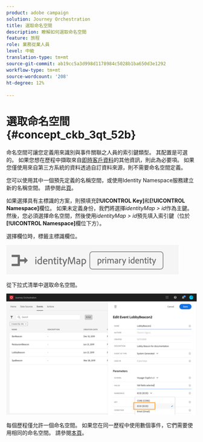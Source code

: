 ```yaml
---
product: adobe campaign
solution: Journey Orchestration
title: 選取命名空間
description: 瞭解如何選取命名空間
feature: 旅程
role: 業務從業人員
level: 中級
translation-type: tm+mt
source-git-commit: ab19cc5a3d998d1178984c5028b1ba650d3e1292
workflow-type: tm+mt
source-wordcount: '208'
ht-degree: 12%

---
```



# 選取命名空間 {#concept_ckb_3qt_52b}

命名空間可讓您定義用來識別與事件關聯之人員的索引鍵類型。 其配置是可選的。 如果您想在歷程中擷取來自[即時客戶資料](https://docs.adobe.com/content/help/zh-Hant/experience-platform/profile/home.html)的其他資訊，則此為必要項。 如果您僅使用來自第三方系統的資料透過自訂資料來源，則不需要命名空間定義。

您可以使用其中一個預先定義的名稱空間，或使用Identity Namespace服務建立新的名稱空間。 請參閱此[頁](https://docs.adobe.com/content/help/zh-Hant/experience-platform/identity/home.html)。

如果選擇具有主標識的方案，則預填充&#x200B;**[!UICONTROL Key]**&#x200B;和&#x200B;**[!UICONTROL Namespace]**&#x200B;欄位。 如果未定義身份，我們將選擇&#x200B;_identityMap > id_&#x200B;作為主鍵。 然後，您必須選擇命名空間，然後使用&#x200B;_identityMap > id_&#x200B;預先填入索引鍵（位於&#x200B;**[!UICONTROL Namespace]**&#x200B;欄位下方）。

選擇欄位時，標籤主標識欄位。

![](../assets/primary-identity.png)


從下拉式清單中選取命名空間。

![](../assets/journey17.png)

每個歷程僅允許一個命名空間。 如果您在同一歷程中使用數個事件，它們需要使用相同的命名空間。 請參閱[本頁](../building-journeys/journey.md)。

